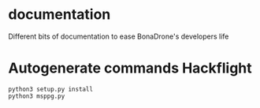 # documentation
Different bits of documentation to ease BonaDrone's developers life

# Autogenerate commands Hackflight
```python3 setup.py install``` <br/>
```python3 msppg.py```
